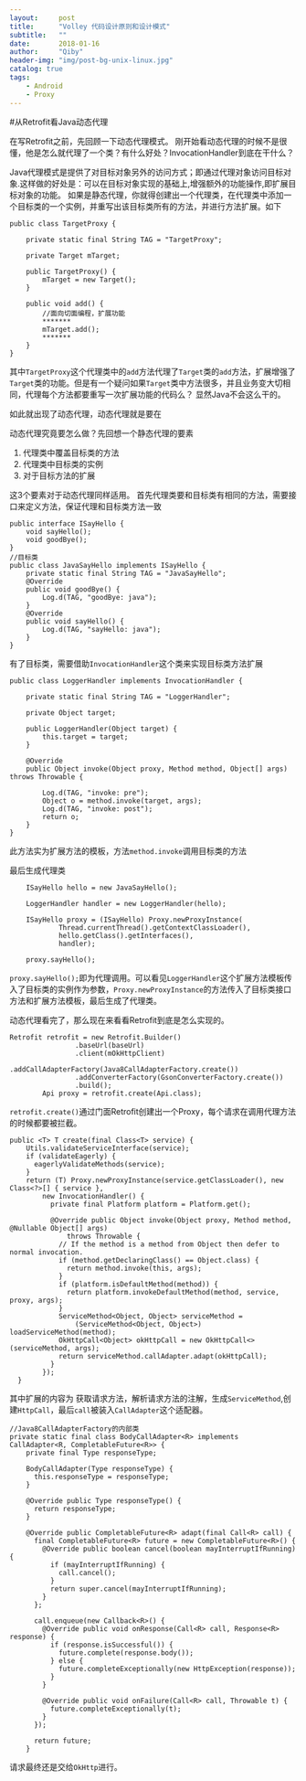 ```yaml
---
layout:     post
title:      "Volley 代码设计原则和设计模式"
subtitle:   ""
date:       2018-01-16
author:     "Qiby"
header-img: "img/post-bg-unix-linux.jpg"
catalog: true
tags:
    - Android
    - Proxy
---
```



#从Retrofit看Java动态代理



[](https://mp.weixin.qq.com/s?__biz=MzAxOTc0NzExNg==&mid=2665513926&idx=1&sn=1c43c5557ba18fed34f3d68bfed6b8bd&chksm=80d67b85b7a1f2930ede2803d6b08925474090f4127eefbb267e647dff11793d380e09f222a8#rd)

在写Retrofit之前，先回顾一下动态代理模式。
刚开始看动态代理的时候不是很懂，他是怎么就代理了一个类？有什么好处？InvocationHandler到底在干什么？

Java代理模式是提供了对目标对象另外的访问方式；即通过代理对象访问目标对象.这样做的好处是：可以在目标对象实现的基础上,增强额外的功能操作,即扩展目标对象的功能。
如果是静态代理，你就得创建出一个代理类，在代理类中添加一个目标类的一个实例，并重写出该目标类所有的方法，并进行方法扩展。如下
```
public class TargetProxy {

    private static final String TAG = "TargetProxy";

    private Target mTarget;

    public TargetProxy() {
        mTarget = new Target();
    }

    public void add() {
        //面向切面编程，扩展功能
        *******
        mTarget.add();
        *******
    }
}

```
其中`TargetProxy`这个代理类中的`add`方法代理了`Target`类的`add`方法，扩展增强了`Target`类的功能。但是有一个疑问如果`Target`类中方法很多，并且业务变大切相同，代理每个方法都要重写一次扩展功能的代码么？ 显然Java不会这么干的。

如此就出现了动态代理，动态代理就是要在

动态代理究竟要怎么做？先回想一个静态代理的要素
1. 代理类中覆盖目标类的方法
2. 代理类中目标类的实例
3. 对于目标方法的扩展

这3个要素对于动态代理同样适用。
首先代理类要和目标类有相同的方法，需要接口来定义方法，保证代理和目标类方法一致
```
public interface ISayHello {
    void sayHello();
    void goodBye();
}
//目标类
public class JavaSayHello implements ISayHello {
    private static final String TAG = "JavaSayHello";
    @Override
    public void goodBye() {
        Log.d(TAG, "goodBye: java");
    }
    @Override
    public void sayHello() {
        Log.d(TAG, "sayHello: java");
    }
}
```

有了目标类，需要借助`InvocationHandler`这个类来实现目标类方法扩展
```
public class LoggerHandler implements InvocationHandler {

    private static final String TAG = "LoggerHandler";

    private Object target;

    public LoggerHandler(Object target) {
        this.target = target;
    }

    @Override
    public Object invoke(Object proxy, Method method, Object[] args) throws Throwable {

        Log.d(TAG, "invoke: pre");
        Object o = method.invoke(target, args);
        Log.d(TAG, "invoke: post");
        return o;
    }
}

```
此方法实为扩展方法的模板，方法`method.invoke`调用目标类的方法

最后生成代理类
```
    ISayHello hello = new JavaSayHello();

    LoggerHandler handler = new LoggerHandler(hello);

    ISayHello proxy = (ISayHello) Proxy.newProxyInstance(
            Thread.currentThread().getContextClassLoader(),
            hello.getClass().getInterfaces(),
            handler);

	proxy.sayHello();
```
`proxy.sayHello();`即为代理调用。可以看见`LoggerHandler`这个扩展方法模板传入了目标类的实例作为参数，`Proxy.newProxyInstance`的方法传入了目标类接口方法和扩展方法模板，最后生成了代理类。

动态代理看完了，那么现在来看看Retrofit到底是怎么实现的。

```
Retrofit retrofit = new Retrofit.Builder()
                .baseUrl(baseUrl)
                .client(mOkHttpClient)
                .addCallAdapterFactory(Java8CallAdapterFactory.create())
                .addConverterFactory(GsonConverterFactory.create())
                .build();
        Api proxy = retrofit.create(Api.class);
```
`retrofit.create()`通过门面Retrofit创建出一个Proxy，每个请求在调用代理方法的时候都要被拦截。

```
public <T> T create(final Class<T> service) {
    Utils.validateServiceInterface(service);
    if (validateEagerly) {
      eagerlyValidateMethods(service);
    }
    return (T) Proxy.newProxyInstance(service.getClassLoader(), new Class<?>[] { service },
        new InvocationHandler() {
          private final Platform platform = Platform.get();

          @Override public Object invoke(Object proxy, Method method, @Nullable Object[] args)
              throws Throwable {
            // If the method is a method from Object then defer to normal invocation.
            if (method.getDeclaringClass() == Object.class) {
              return method.invoke(this, args);
            }
            if (platform.isDefaultMethod(method)) {
              return platform.invokeDefaultMethod(method, service, proxy, args);
            }
            ServiceMethod<Object, Object> serviceMethod =
                (ServiceMethod<Object, Object>) loadServiceMethod(method);
            OkHttpCall<Object> okHttpCall = new OkHttpCall<>(serviceMethod, args);
            return serviceMethod.callAdapter.adapt(okHttpCall);
          }
        });
  }
```
其中扩展的内容为
获取请求方法，解析请求方法的注解，生成`ServiceMethod`,创建`HttpCall`，最后`call`被装入`CallAdapter`这个适配器。

```
//Java8CallAdapterFactory的内部类
private static final class BodyCallAdapter<R> implements CallAdapter<R, CompletableFuture<R>> {
    private final Type responseType;

    BodyCallAdapter(Type responseType) {
      this.responseType = responseType;
    }

    @Override public Type responseType() {
      return responseType;
    }

    @Override public CompletableFuture<R> adapt(final Call<R> call) {
      final CompletableFuture<R> future = new CompletableFuture<R>() {
        @Override public boolean cancel(boolean mayInterruptIfRunning) {
          if (mayInterruptIfRunning) {
            call.cancel();
          }
          return super.cancel(mayInterruptIfRunning);
        }
      };

      call.enqueue(new Callback<R>() {
        @Override public void onResponse(Call<R> call, Response<R> response) {
          if (response.isSuccessful()) {
            future.complete(response.body());
          } else {
            future.completeExceptionally(new HttpException(response));
          }
        }

        @Override public void onFailure(Call<R> call, Throwable t) {
          future.completeExceptionally(t);
        }
      });

      return future;
    }
```
请求最终还是交给`OkHttp`进行。


